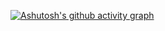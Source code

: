 [![Ashutosh's github activity graph](https://github-readme-activity-graph.vercel.app/graph?username=devophudson&custom_title=This%20is%20a%20title&hide_border=false&theme=tokyo-night)](https://github.com/devophudson/github-readme-activity-graph)

